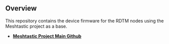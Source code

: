 ## Overview

This repository contains the device firmware for the RDTM nodes using the Meshtastic project as a base.

- **[Meshtastic Project Main Github]([https://github.com/meshtastic])**


